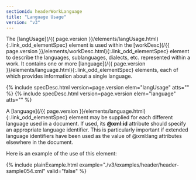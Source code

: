 ```yaml
---
sectionid: headerWorkLanguage
title: "Language Usage"
version: "v3"
---
```




The [langUsage](/{{ page.version }}/elements/langUsage.html){:.link_odd_elementSpec} element is used within the [workDesc](/{{ page.version }}/elements/workDesc.html){:.link_odd_elementSpec} element to describe the languages, sublanguages, dialects, etc. represented
within a work. It contains one or more [language](/{{ page.version }}/elements/language.html){:.link_odd_elementSpec} elements, each of
which provides information about a single language.



{% include specDesc.html version=page.version elem="langUsage" atts="" %}
{% include specDesc.html version=page.version elem="language" atts="" %}



A [language](/{{ page.version }}/elements/language.html){:.link_odd_elementSpec} element may be supplied for each different language used
in a document. If used, its **@xml:id** attribute should specify an appropriate
language identifier. This is particularly important if extended language identifiers
have
been used as the value of @xml:lang attributes elsewhere in the document.

Here is an example of the use of this element:

{% include plainExample.html example="./v3/examples/header/header-sample054.xml" valid="false" %}

